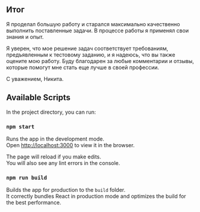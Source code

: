 ## Итог

Я проделал большую работу и старался максимально качественно выполнить поставленные задачи.
В процессе работы я применял свои знания и опыт.

Я уверен, что мое решение задач соответствует требованиям, предъявленным к тестовому заданию, и я надеюсь, что вы также оцените мою работу.
Буду благодарен за любые комментарии и отзывы, которые помогут мне стать еще лучше в своей профессии.

С уважением, Никита.

## Available Scripts

In the project directory, you can run:

### `npm start`

Runs the app in the development mode.\
Open [http://localhost:3000](http://localhost:3000) to view it in the browser.

The page will reload if you make edits.\
You will also see any lint errors in the console.

### `npm run build`

Builds the app for production to the `build` folder.\
It correctly bundles React in production mode and optimizes the build for the best performance.

